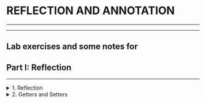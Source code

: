 # **REFLECTION AND ANNOTATION**
----------
----------
Lab exercises and some notes for
--------------


## Part I: Reflection
-----------

<details>
<summary>1. Reflection</summary>

Import "**Reflection.java"** to your **"src"** folder in your project. Try to use reflection and print some information about this class. Print everything on new line:
-	This class type
-	Super class type 
-	All interfaces that are implemented by this class
-	Instantiate object using reflection and print it too

**Don’t change anything in "Reflection class"!** 

#### Solution

```java
public class Main {
    public static void main(String[] args)
            throws NoSuchMethodException,
            IllegalAccessException,
            InvocationTargetException,
            InstantiationException {

        Class<Reflection> reflection = Reflection.class;

        System.out.println(reflection);

        Class superClass = reflection.getSuperclass();

        System.out.println(superClass);

        Class[] interfaces = reflection.getInterfaces();

        for (Class anInterface : interfaces) {
            System.out.println(anInterface);
        }

        Reflection oReflection = reflection.getConstructor().newInstance();
        System.out.println(oReflection);
    }
}
```

</details>

<details>
<summary>2. Getters and Setters</summary>
Using reflection to get all Reflection methods. Then prepare an algorithm that will recognize, which methods are getters and setters. Sort each collection alphabetically by methods names. Print to console each getter on new line in format:
-	**"{name} will return class {Return Type}"**
Then print all setters in format:
-	**"{name} and will set field of class {Parameter Type}"**

**Do this without changing anything in "Reflection.java"**

#### **:exclamation:NOTES:exclamation:**
-----
In class Main you will find 2 implementations of a code. The first \(That one that is active)
is copied from the presentation. The 2 have identical Output. At the moment there is a problem with the judge system
so it is getting 0/100. No mistakes are found. Will try later to see if there is problem with the solution.

</details>
